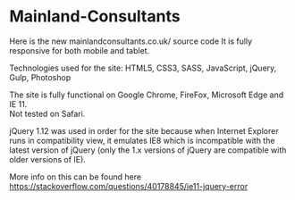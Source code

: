 # Mainland-Consultants

Here is the new mainlandconsultants.co.uk/ source code
It is fully responsive for both mobile and tablet.

Technologies used for the site:
HTML5, CSS3, SASS, JavaScript, jQuery, Gulp, Photoshop


The site is fully functional on Google Chrome, FireFox, Microsoft Edge and IE 11.  
Not tested on Safari. 

jQuery 1.12 was used in order for the site because when Internet Explorer runs in compatibility view, it emulates IE8 which is incompatible with the latest version of jQuery (only the 1.x versions of jQuery are compatible with older versions of IE).

More info on this can be found here https://stackoverflow.com/questions/40178845/ie11-jquery-error
